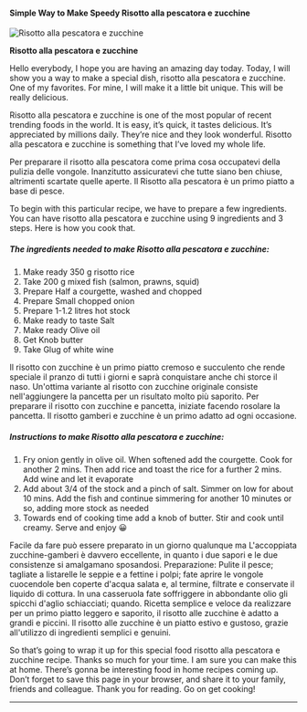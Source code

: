             

#### Simple Way to Make Speedy Risotto alla pescatora e zucchine

![Risotto alla pescatora e zucchine](https://img-global.cpcdn.com/recipes/e93383f6fc2b8e8b/751x532cq70/risotto-alla-pescatora-e-zucchine-recipe-main-photo.jpg)

**Risotto alla pescatora e zucchine**

Hello everybody, I hope you are having an amazing day today. Today, I will show you a way to make a special dish, risotto alla pescatora e zucchine. One of my favorites. For mine, I will make it a little bit unique. This will be really delicious.

Risotto alla pescatora e zucchine is one of the most popular of recent trending foods in the world. It is easy, it’s quick, it tastes delicious. It’s appreciated by millions daily. They’re nice and they look wonderful. Risotto alla pescatora e zucchine is something that I’ve loved my whole life.

Per preparare il risotto alla pescatora come prima cosa occupatevi della pulizia delle vongole. Inanzitutto assicuratevi che tutte siano ben chiuse, altrimenti scartate quelle aperte. Il Risotto alla pescatora è un primo piatto a base di pesce.

To begin with this particular recipe, we have to prepare a few ingredients. You can have risotto alla pescatora e zucchine using 9 ingredients and 3 steps. Here is how you cook that.

##### The ingredients needed to make Risotto alla pescatora e zucchine:

1.  Make ready 350 g risotto rice
2.  Take 200 g mixed fish (salmon, prawns, squid)
3.  Prepare Half a courgette, washed and chopped
4.  Prepare Small chopped onion
5.  Prepare 1-1.2 litres hot stock
6.  Make ready to taste Salt
7.  Make ready Olive oil
8.  Get Knob butter
9.  Take Glug of white wine

Il risotto con zucchine è un primo piatto cremoso e succulento che rende speciale il pranzo di tutti i giorni e saprà conquistare anche chi storce il naso. Un'ottima variante al risotto con zucchine originale consiste nell'aggiungere la pancetta per un risultato molto più saporito. Per preparare il risotto con zucchine e pancetta, iniziate facendo rosolare la pancetta. Il risotto gamberi e zucchine è un primo adatto ad ogni occasione.

##### Instructions to make Risotto alla pescatora e zucchine:

1.  Fry onion gently in olive oil. When softened add the courgette. Cook for another 2 mins. Then add rice and toast the rice for a further 2 mins. Add wine and let it evaporate
2.  Add about 3/4 of the stock and a pinch of salt. Simmer on low for about 10 mins. Add the fish and continue simmering for another 10 minutes or so, adding more stock as needed
3.  Towards end of cooking time add a knob of butter. Stir and cook until creamy. Serve and enjoy 😀

Facile da fare può essere preparato in un giorno qualunque ma L'accoppiata zucchine-gamberi è davvero eccellente, in quanto i due sapori e le due consistenze si amalgamano sposandosi. Preparazione: Pulite il pesce; tagliate a listarelle le seppie e a fettine i polpi; fate aprire le vongole cuocendole ben coperte d'acqua salata e, al termine, filtrate e conservate il liquido di cottura. In una casseruola fate soffriggere in abbondante olio gli spicchi d'aglio schiacciati; quando. Ricetta semplice e veloce da realizzare per un primo piatto leggero e saporito, il risotto alle zucchine è adatto a grandi e piccini. Il risotto alle zucchine è un piatto estivo e gustoso, grazie all'utilizzo di ingredienti semplici e genuini.

So that’s going to wrap it up for this special food risotto alla pescatora e zucchine recipe. Thanks so much for your time. I am sure you can make this at home. There’s gonna be interesting food in home recipes coming up. Don’t forget to save this page in your browser, and share it to your family, friends and colleague. Thank you for reading. Go on get cooking!

* * *